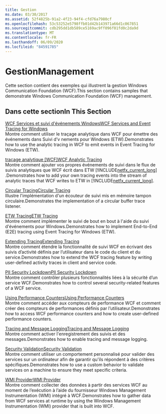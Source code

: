 ```yaml
---
title: Gestion
ms.date: 03/30/2017
ms.assetid: 52f4825b-91a2-4f23-94f4-cfd76a7980cf
ms.openlocfilehash: 53c53252e5798ffb01d42b143971a66d1c067851
ms.sourcegitcommit: cdb295dd1db589ce5169ac9ff096f01fd0c2da9d
ms.translationtype: MT
ms.contentlocale: fr-FR
ms.lasthandoff: 06/09/2020
ms.locfileid: "84591785"
---
```

# <a name="management"></a><span data-ttu-id="e3012-102">Gestion</span><span class="sxs-lookup"><span data-stu-id="e3012-102">Management</span></span>
<span data-ttu-id="e3012-103">Cette section contient des exemples qui illustrent la gestion Windows Communication Foundation (WCF).</span><span class="sxs-lookup"><span data-stu-id="e3012-103">This section contains samples that demonstrate Windows Communication Foundation (WCF) management.</span></span>  
  
## <a name="in-this-section"></a><span data-ttu-id="e3012-104">Dans cette section</span><span class="sxs-lookup"><span data-stu-id="e3012-104">In This Section</span></span>  
 [<span data-ttu-id="e3012-105">WCF Services et suivi d'événements Windows</span><span class="sxs-lookup"><span data-stu-id="e3012-105">WCF Services and Event Tracing for Windows</span></span>](wcf-services-and-event-tracing-for-windows.md)  
 <span data-ttu-id="e3012-106">Montre comment utiliser le traçage analytique dans WCF pour émettre des événements dans Suivi d’v nements pour Windows (ETW).</span><span class="sxs-lookup"><span data-stu-id="e3012-106">Demonstrates how to use the analytic tracing in WCF to emit events in Event Tracing for Windows (ETW).</span></span>  
  
 <span data-ttu-id="e3012-107">[traçage analytique [WCF]](wcf-analytic-tracing.md)</span><span class="sxs-lookup"><span data-stu-id="e3012-107">[WCF Analytic Tracing](wcf-analytic-tracing.md)</span></span>  
 <span data-ttu-id="e3012-108">Montre comment ajouter vos propres événements de suivi dans le flux de suivis analytiques que WCF écrit dans ETW [!INCLUDE[netfx_current_long](../../../../includes/netfx-current-long-md.md)] .</span><span class="sxs-lookup"><span data-stu-id="e3012-108">Demonstrates how to add your own tracing events into the stream of analytic traces that WCF writes to ETW in [!INCLUDE[netfx_current_long](../../../../includes/netfx-current-long-md.md)].</span></span>  
  
 [<span data-ttu-id="e3012-109">Circular Tracing</span><span class="sxs-lookup"><span data-stu-id="e3012-109">Circular Tracing</span></span>](circular-tracing.md)  
 <span data-ttu-id="e3012-110">Illustre l'implémentation d'un écouteur de suivi mis en mémoire tampon circulaire.</span><span class="sxs-lookup"><span data-stu-id="e3012-110">Demonstrates the implementation of a circular buffer trace listener.</span></span>  
  
 [<span data-ttu-id="e3012-111">ETW Tracing</span><span class="sxs-lookup"><span data-stu-id="e3012-111">ETW Tracing</span></span>](etw-tracing.md)  
 <span data-ttu-id="e3012-112">Montre comment implémenter le suivi de bout en bout à l'aide du suivi d'événements pour Windows.</span><span class="sxs-lookup"><span data-stu-id="e3012-112">Demonstrates how to implement End-to-End (E2E) tracing using Event Tracing for Windows (ETW).</span></span>  
  
 [<span data-ttu-id="e3012-113">Extending Tracing</span><span class="sxs-lookup"><span data-stu-id="e3012-113">Extending Tracing</span></span>](extending-tracing.md)  
 <span data-ttu-id="e3012-114">Montre comment étendre la fonctionnalité de suivi WCF en écrivant des suivis d’activité définis par l’utilisateur dans le code du client et du service.</span><span class="sxs-lookup"><span data-stu-id="e3012-114">Demonstrates how to extend the WCF tracing feature by writing user-defined activity traces in client and service code.</span></span>  
  
 [<span data-ttu-id="e3012-115">PII Security Lockdown</span><span class="sxs-lookup"><span data-stu-id="e3012-115">PII Security Lockdown</span></span>](pii-security-lockdown.md)  
 <span data-ttu-id="e3012-116">Montre comment contrôler plusieurs fonctionnalités liées à la sécurité d’un service WCF.</span><span class="sxs-lookup"><span data-stu-id="e3012-116">Demonstrates how to control several security-related features of a WCF service.</span></span>  
  
 [<span data-ttu-id="e3012-117">Using Performance Counters</span><span class="sxs-lookup"><span data-stu-id="e3012-117">Using Performance Counters</span></span>](using-performance-counters.md)  
 <span data-ttu-id="e3012-118">Montre comment accéder aux compteurs de performance WCF et comment créer des compteurs de performances définis par l’utilisateur.</span><span class="sxs-lookup"><span data-stu-id="e3012-118">Demonstrates how to access WCF performance counters and how to create user-defined performance counters.</span></span>  
  
 [<span data-ttu-id="e3012-119">Tracing and Message Logging</span><span class="sxs-lookup"><span data-stu-id="e3012-119">Tracing and Message Logging</span></span>](tracing-and-message-logging.md)  
 <span data-ttu-id="e3012-120">Montre comment activer l'enregistrement des suivis et des messages.</span><span class="sxs-lookup"><span data-stu-id="e3012-120">Demonstrates how to enable tracing and message logging.</span></span>  
  
 [<span data-ttu-id="e3012-121">Security Validation</span><span class="sxs-lookup"><span data-stu-id="e3012-121">Security Validation</span></span>](security-validation.md)  
 <span data-ttu-id="e3012-122">Montre comment utiliser un comportement personnalisé pour valider des services sur un ordinateur afin de garantir qu'ils répondent à des critères spécifiques.</span><span class="sxs-lookup"><span data-stu-id="e3012-122">Demonstrates how to use a custom behavior to validate services on a machine to ensure they meet specific criteria.</span></span>  
  
 [<span data-ttu-id="e3012-123">WMI Provider</span><span class="sxs-lookup"><span data-stu-id="e3012-123">WMI Provider</span></span>](wmi-provider.md)  
 <span data-ttu-id="e3012-124">Montre comment collecter des données à partir des services WCF au moment de l’exécution à l’aide du fournisseur Windows Management Instrumentation (WMI) intégré à WCF.</span><span class="sxs-lookup"><span data-stu-id="e3012-124">Demonstrates how to gather data from WCF services at runtime by using the Windows Management Instrumentation (WMI) provider that is built into WCF.</span></span>
